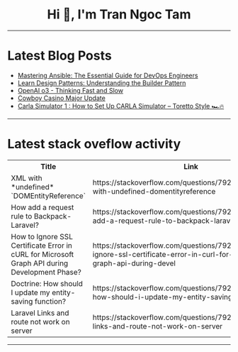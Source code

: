 <h1 align="center">Hi 👋, I'm Tran Ngoc Tam</h1>

---

# Latest Blog Posts 
<!-- BLOG-POST-LIST:START -->
- [Mastering Ansible: The Essential Guide for DevOps Engineers](https://dev.to/mohamednasser018/mastering-ansible-the-essential-guide-for-devops-engineers-32m4)
- [Learn Design Patterns: Understanding the Builder Pattern](https://dev.to/sami_maachi/learn-design-patterns-understanding-the-builder-pattern-3m5h)
- [OpenAI o3 - Thinking Fast and Slow](https://dev.to/maximsaplin/openai-o3-thinking-fast-and-slow-2g79)
- [Cowboy Casino Major Update](https://dev.to/w4ffl35/cowboy-casino-major-update-924)
- [Carla Simulator 1 : How to Set Up CARLA Simulator – Toretto Style 🏎️🔥](https://dev.to/mitanshgor/carla-simulator-1-how-to-set-up-carla-simulator-toretto-style-3800)
<!-- BLOG-POST-LIST:END -->

---

# Latest stack oveflow activity
<table>
  <tr><th>Title</th><th>Link</th></tr>
  <!-- STACKOVERFLOW:START --><tr><td>XML with *undefined* `DOMEntityReference`</td><td>https://stackoverflow.com/questions/79298448/xml-with-undefined-domentityreference</td></tr><tr><td>How add a request rule to Backpack-Laravel?</td><td>https://stackoverflow.com/questions/79298356/how-add-a-request-rule-to-backpack-laravel</td></tr><tr><td>How to Ignore SSL Certificate Error in cURL for Microsoft Graph API during Development Phase?</td><td>https://stackoverflow.com/questions/79298304/how-to-ignore-ssl-certificate-error-in-curl-for-microsoft-graph-api-during-devel</td></tr><tr><td>Doctrine: How should I update my entity-saving function?</td><td>https://stackoverflow.com/questions/79297728/doctrine-how-should-i-update-my-entity-saving-function</td></tr><tr><td>Laravel Links and route not work on server</td><td>https://stackoverflow.com/questions/79297664/laravel-links-and-route-not-work-on-server</td></tr><!-- STACKOVERFLOW:END -->
</table>

---


